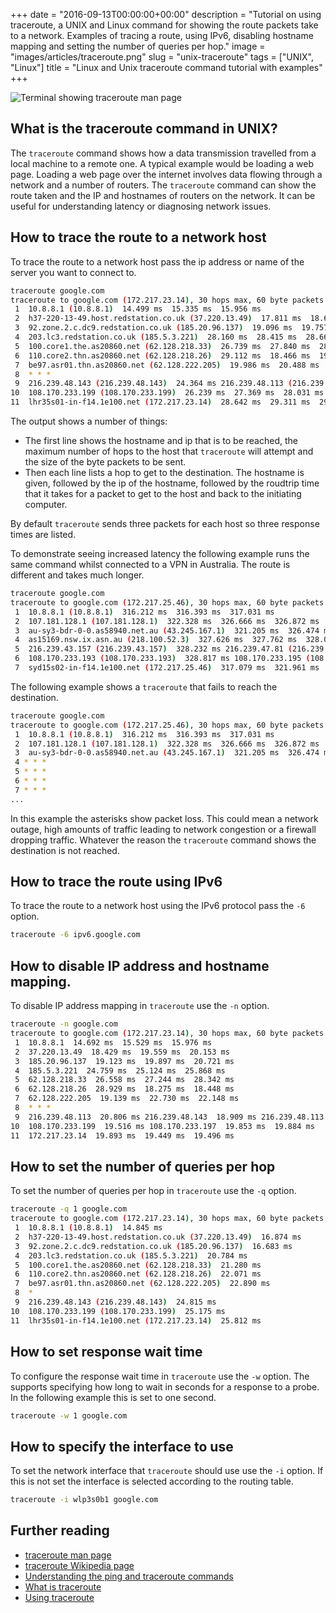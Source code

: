 +++
date = "2016-09-13T00:00:00+00:00"
description = "Tutorial on using traceroute, a UNIX and Linux command for showing the route packets take to a network. Examples of tracing a route, using IPv6, disabling hostname mapping and setting the number of queries per hop."
image = "images/articles/traceroute.png"
slug = "unix-traceroute"
tags = ["UNIX", "Linux"]
title = "Linux and Unix traceroute command tutorial with examples"
+++

![Terminal showing traceroute man page][2]

## What is the traceroute command in UNIX?

The `traceroute` command shows how a data transmission travelled from a local
machine to a remote one. A typical example would be loading a web page. Loading
a web page over the internet involves data flowing through a network and a
number of routers. The `traceroute` command can show the route taken and the IP
and hostnames of routers on the network. It can be useful for understanding
latency or diagnosing network issues.

## How to trace the route to a network host

To trace the route to a network host pass the ip address or name of the server
you want to connect to.

```sh
traceroute google.com
traceroute to google.com (172.217.23.14), 30 hops max, 60 byte packets
 1  10.8.8.1 (10.8.8.1)  14.499 ms  15.335 ms  15.956 ms
 2  h37-220-13-49.host.redstation.co.uk (37.220.13.49)  17.811 ms  18.669 ms  19.346 ms
 3  92.zone.2.c.dc9.redstation.co.uk (185.20.96.137)  19.096 ms  19.757 ms  20.892 ms
 4  203.lc3.redstation.co.uk (185.5.3.221)  28.160 ms  28.415 ms  28.665 ms
 5  100.core1.the.as20860.net (62.128.218.33)  26.739 ms  27.840 ms  28.847 ms
 6  110.core2.thn.as20860.net (62.128.218.26)  29.112 ms  18.466 ms  19.835 ms
 7  be97.asr01.thn.as20860.net (62.128.222.205)  19.986 ms  20.488 ms  21.354 ms
 8  * * *
 9  216.239.48.143 (216.239.48.143)  24.364 ms 216.239.48.113 (216.239.48.113)  25.069 ms  25.592 ms
10  108.170.233.199 (108.170.233.199)  26.239 ms  27.369 ms  28.031 ms
11  lhr35s01-in-f14.1e100.net (172.217.23.14)  28.642 ms  29.311 ms  29.815 ms
```

The output shows a number of things:

- The first line shows the hostname and ip that is to be reached, the maximum
  number of hops to the host that `traceroute` will attempt and the size of the
  byte packets to be sent.
- Then each line lists a hop to get to the destination. The hostname is given,
  followed by the ip of the hostname, followed by the roudtrip time that it
  takes for a packet to get to the host and back to the initiating computer.

By default `traceroute` sends three packets for each host so three response
times are listed.

To demonstrate seeing increased latency the following example runs the same
command whilst connected to a VPN in Australia. The route is different and takes
much longer.

```sh
traceroute google.com
traceroute to google.com (172.217.25.46), 30 hops max, 60 byte packets
 1  10.8.8.1 (10.8.8.1)  316.212 ms  316.393 ms  317.031 ms
 2  107.181.128.1 (107.181.128.1)  322.328 ms  326.666 ms  326.872 ms
 3  au-sy3-bdr-0-0.as58940.net.au (43.245.167.1)  321.205 ms  326.474 ms  327.065 ms
 4  as15169.nsw.ix.asn.au (218.100.52.3)  327.626 ms  327.762 ms  328.033 ms
 5  216.239.43.157 (216.239.43.157)  328.232 ms 216.239.47.81 (216.239.47.81)  328.427 ms 216.239.43.157 (216.239.43.157)  328.631 ms
 6  108.170.233.193 (108.170.233.193)  328.817 ms 108.170.233.195 (108.170.233.195)  316.259 ms  317.409 ms
 7  syd15s02-in-f14.1e100.net (172.217.25.46)  317.079 ms  321.961 ms  322.113 ms
```

The following example shows a `traceroute` that fails to reach the destination.

```sh
traceroute google.com
traceroute to google.com (172.217.25.46), 30 hops max, 60 byte packets
 1  10.8.8.1 (10.8.8.1)  316.212 ms  316.393 ms  317.031 ms
 2  107.181.128.1 (107.181.128.1)  322.328 ms  326.666 ms  326.872 ms
 3  au-sy3-bdr-0-0.as58940.net.au (43.245.167.1)  321.205 ms  326.474 ms  327.065 ms
 4 * * *
 5 * * *
 6 * * *
 7 * * *
...
```

In this example the asterisks show packet loss. This could mean a network
outage, high amounts of traffic leading to network congestion or a firewall
dropping traffic. Whatever the reason the `traceroute` command shows the
destination is not reached.

## How to trace the route using IPv6

To trace the route to a network host using the IPv6 protocol pass the `-6`
option.

```sh
traceroute -6 ipv6.google.com
```

## How to disable IP address and hostname mapping.

To disable IP address mapping in `traceroute` use the `-n` option.

```sh
traceroute -n google.com
traceroute to google.com (172.217.23.14), 30 hops max, 60 byte packets
 1  10.8.8.1  14.692 ms  15.529 ms  15.976 ms
 2  37.220.13.49  18.429 ms  19.559 ms  20.153 ms
 3  185.20.96.137  19.123 ms  19.897 ms  20.721 ms
 4  185.5.3.221  24.759 ms  25.124 ms  25.868 ms
 5  62.128.218.33  26.558 ms  27.244 ms  28.342 ms
 6  62.128.218.26  28.929 ms  18.275 ms  18.448 ms
 7  62.128.222.205  19.139 ms  22.730 ms  22.148 ms
 8  * * *
 9  216.239.48.113  20.806 ms 216.239.48.143  18.909 ms 216.239.48.113  19.382 ms
10  108.170.233.199  19.516 ms 108.170.233.197  19.853 ms  19.884 ms
11  172.217.23.14  19.893 ms  19.449 ms  19.496 ms
```

## How to set the number of queries per hop

To set the number of queries per hop in `traceroute` use the `-q` option.

```sh
traceroute -q 1 google.com
traceroute to google.com (172.217.23.14), 30 hops max, 60 byte packets
 1  10.8.8.1 (10.8.8.1)  14.845 ms
 2  h37-220-13-49.host.redstation.co.uk (37.220.13.49)  16.874 ms
 3  92.zone.2.c.dc9.redstation.co.uk (185.20.96.137)  16.683 ms
 4  203.lc3.redstation.co.uk (185.5.3.221)  20.784 ms
 5  100.core1.the.as20860.net (62.128.218.33)  21.280 ms
 6  110.core2.thn.as20860.net (62.128.218.26)  22.071 ms
 7  be97.asr01.thn.as20860.net (62.128.222.205)  22.890 ms
 8  *
 9  216.239.48.143 (216.239.48.143)  24.815 ms
10  108.170.233.199 (108.170.233.199)  25.175 ms
11  lhr35s01-in-f14.1e100.net (172.217.23.14)  25.812 ms
```

## How to set response wait time

To configure the response wait time in `traceroute` use the `-w` option. The
supports specifying how long to wait in seconds for a response to a probe. In
the following example this is set to one second.

```sh
traceroute -w 1 google.com
```

## How to specify the interface to use

To set the network interface that `traceroute` should use use the `-i` option.
If this is not set the interface is selected according to the routing table.

```sh
traceroute -i wlp3s0b1 google.com
```

## Further reading

- [traceroute man page][1]
- [traceroute Wikipedia page][3]
- [Understanding the ping and traceroute commands][4]
- [What is traceroute][5]
- [Using traceroute][6]

[1]: http://linux.die.net/man/8/traceroute
[2]: /images/articles/traceroute.webp "Linux and Unix ps command"
[3]: https://en.wikipedia.org/wiki/Traceroute
[4]:
  https://www.cisco.com/c/en/us/support/docs/ios-nx-os-software/ios-software-releases-121-mainline/12778-ping-traceroute.html
[5]: http://whatismyipaddress.com/traceroute
[6]: http://www.exit109.com/~jeremy/news/providers/traceroute.html
